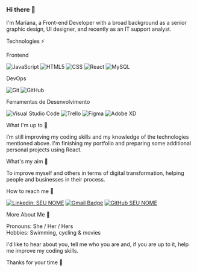 ### Hi there 👋

I'm Mariana, a Front-end Developer with a broad background as a senior graphic design, UI designer, and recently as an IT support analyst.

Technologies ⚡

Frontend

  ![JavaScript](https://img.shields.io/badge/-JavaScript-333333?style=flat&logo=javascript)
  ![HTML5](https://img.shields.io/badge/-HTML5-333333?style=flat&logo=HTML5)
  ![CSS](https://img.shields.io/badge/-CSS-333333?style=flat&logo=CSS3&logoColor=1572B6)
  ![React](https://img.shields.io/badge/-React-333333?style=flat&logo=react)
  ![MySQL](https://img.shields.io/badge/-MySQL-333333?style=flat&logo=mysql)

DevOps

  ![Git](https://img.shields.io/badge/-Git-333333?style=flat&logo=git)
  ![GitHub](https://img.shields.io/badge/-GitHub-333333?style=flat&logo=github)

Ferramentas de Desenvolvimento

  ![Visual Studio Code](https://img.shields.io/badge/-Visual%20Studio%20Code-333333?style=flat&logo=visual-studio-code&logoColor=007ACC)
  ![Trello](https://img.shields.io/badge/-Trello-333333?style=flat&logo=trello&logoColor=007ACC)
  ![Figma](https://img.shields.io/badge/-Figma-333333?style=flat&logo=figma&logoColor=007ACC)
  ![Adobe XD](https://img.shields.io/badge/-Adobe%20XD-333333?style=flat&logo=adobe-xd&logoColor=007ACC)

What I'm up to 🌱

I’m still improving my coding skills and my knowledge of the technologies mentioned above. I'm finishing my portfolio and preparing some additional personal projects using React.

What's my aim 🎯

To improve myself and others in terms of digital transformation, helping people and businesses in their process.

How to reach me 📩

[![Linkedin: SEU NOME](https://img.shields.io/badge/-MarianaSolares-blue?style=flat-square&logo=Linkedin&logoColor=white&link=LINK-DO-SEU-LINKEDIN)](https://www.linkedin.com/in/marianasolares/?locale=en_US)
[![Gmail Badge](https://img.shields.io/badge/-marianasolares@gmail.com-006bed?style=flat-square&logo=Gmail&logoColor=white&link=mailto:marianasolares@gmail.com)](mailto:marianasolares@gmail.com)
[![GitHub SEU NOME]( https://img.shields.io/github/followers/MPSOLARES?label=follow&style=social)](https://github.com/mpsolares)

More About Me 👩

Pronouns: She / Her / Hers<br>
Hobbies: Swimming, cycling & movies

I'd like to hear about you, tell me who you are and, if you are up to it, help me improve my coding skills. 

Thanks for your time 🤗
